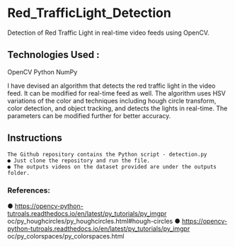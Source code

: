 # Red_TrafficLight_Detection
Detection of Red Traffic Light in real-time video feeds using OpenCV.

## Technologies Used :
OpenCV
Python 
NumPy

I have devised an algorithm that detects the red traffic light in the video feed. It can be modified for real-time feed as well. The algorithm uses HSV variations of the color and techniques including hough circle transform, color detection, and object tracking, and detects the lights in real-time.
The parameters can be modified further for better accuracy.

## Instructions
```
The Github repository contains the Python script - ​detection.py
● Just clone the repository and run the file.
● The outputs videos on the dataset provided are under the​ outputs folder.
```

### References:
● https://opencv-python-tutroals.readthedocs.io/en/latest/py_tutorials/py_imgpr oc/py_houghcircles/py_houghcircles.html#hough-circles
● https://opencv-python-tutroals.readthedocs.io/en/latest/py_tutorials/py_imgpr oc/py_colorspaces/py_colorspaces.html
